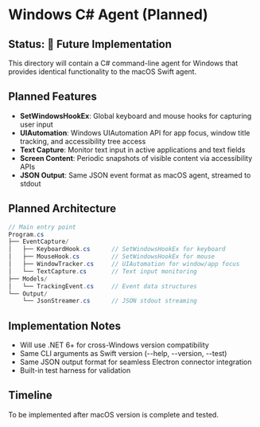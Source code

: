 # Windows C# Agent (Planned)

## Status: 🚧 Future Implementation

This directory will contain a C# command-line agent for Windows that provides identical functionality to the macOS Swift agent.

## Planned Features

- **SetWindowsHookEx**: Global keyboard and mouse hooks for capturing user input
- **UIAutomation**: Windows UIAutomation API for app focus, window title tracking, and accessibility tree access
- **Text Capture**: Monitor text input in active applications and text fields
- **Screen Content**: Periodic snapshots of visible content via accessibility APIs
- **JSON Output**: Same JSON event format as macOS agent, streamed to stdout

## Planned Architecture

```csharp
// Main entry point
Program.cs
├── EventCapture/
│   ├── KeyboardHook.cs      // SetWindowsHookEx for keyboard
│   ├── MouseHook.cs         // SetWindowsHookEx for mouse
│   ├── WindowTracker.cs     // UIAutomation for window/app focus
│   └── TextCapture.cs       // Text input monitoring
├── Models/
│   └── TrackingEvent.cs     // Event data structures
└── Output/
    └── JsonStreamer.cs      // JSON stdout streaming
```

## Implementation Notes

- Will use .NET 6+ for cross-Windows version compatibility
- Same CLI arguments as Swift version (--help, --version, --test)
- Same JSON output format for seamless Electron connector integration
- Built-in test harness for validation

## Timeline

To be implemented after macOS version is complete and tested. 